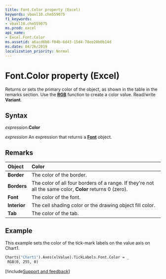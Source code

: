 ```yaml
---
title: Font.Color property (Excel)
keywords: vbaxl10.chm559075
f1_keywords:
- vbaxl10.chm559075
ms.prod: excel
api_name:
- Excel.Font.Color
ms.assetid: a6acd8b8-f04b-6d43-15d4-78ee20b0b14d
ms.date: 04/26/2019
localization_priority: Normal
---
```



# Font.Color property (Excel)

Returns or sets the primary color of the object, as shown in the table in the remarks section. Use the **[RGB](../Language/Reference/User-Interface-Help/rgb-function.md)** function to create a color value. Read/write **Variant**.


## Syntax

_expression_.**Color**

_expression_ An expression that returns a **[Font](excel.font(object).md)** object.


## Remarks

|Object|Color|
|:-----|:-----|
| **Border**|The color of the border.|
| **Borders**|The color of all four borders of a range. If they're not all the same color, **Color** returns 0 (zero).|
| **Font**|The color of the font.|
| **Interior**|The cell shading color or the drawing object fill color.|
| **Tab**|The color of the tab.|


## Example

This example sets the color of the tick-mark labels on the value axis on Chart1.

```vb
Charts("Chart1").Axes(xlValue).TickLabels.Font.Color = _ 
 RGB(0, 255, 0)
```




[!include[Support and feedback](~/includes/feedback-boilerplate.md)]
